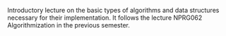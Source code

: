 Introductory lecture on the basic types of algorithms and data structures necessary for their implementation. It follows the lecture NPRG062 Algorithmization in the previous semester.
